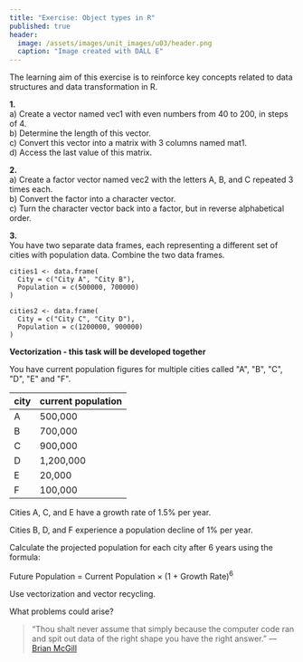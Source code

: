 ```yaml
---
title: "Exercise: Object types in R"
published: true
header:
  image: /assets/images/unit_images/u03/header.png
  caption: "Image created with DALL E"
---
```



The learning aim of this exercise is to reinforce key concepts related to data structures and data transformation in R.


**1.**  
a) Create a vector named vec1 with even numbers from 40 to 200, in steps of 4.  
b) Determine the length of this vector.  
c) Convert this vector into a matrix with 3 columns named mat1.  
d) Access the last value of this matrix.  

**2.**  
a) Create a factor vector named vec2 with the letters A, B, and C repeated 3 times each.  
b) Convert the factor into a character vector.  
c) Turn the character vector back into a factor, but in reverse alphabetical order.  

**3.**  
You have two separate data frames, each representing a different set of cities with population data. Combine the two data frames.

```
cities1 <- data.frame(
  City = c("City A", "City B"),
  Population = c(500000, 700000)
)

cities2 <- data.frame(
  City = c("City C", "City D"),
  Population = c(1200000, 900000)
)
```


**Vectorization - this task will be developed together**

You have current population figures for multiple cities called "A", "B", "C", "D", "E" and "F".

| city | current population |
|------|--------------------|
|  A   |            500,000 |
|  B   |            700,000 |
|  C   |            900,000 |
|  D   |          1,200,000 |
|  E   |             20,000 |
|  F   |            100,000 |

Cities A, C, and E have a growth rate of 1.5% per year.

Cities B, D, and F experience a population decline of 1% per year.

Calculate the projected population for each city after 6 years using the formula:

<p>Future Population = Current Population × (1 + Growth Rate)<sup>6</sup></p>


Use vectorization and vector recycling.

What problems could arise?




> “Thou shalt never assume that simply because the computer code ran and spit out data of the right shape you have the right answer.” — [Brian McGill](https://dynamicecology.wordpress.com/2016/08/22/ten-commandments-for-good-data-management/)
